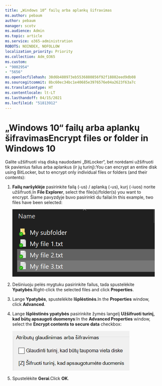 ```yaml
---
title: „Windows 10“ failų arba aplankų šifravimas
ms.author: pebaum
author: pebaum
manager: scotv
ms.audience: Admin
ms.topic: article
ms.service: o365-administration
ROBOTS: NOINDEX, NOFOLLOW
localization_priority: Priority
ms.collection: Adm_O365
ms.custom:
- "9002954"
- "5656"
ms.openlocfilehash: 38d6b480973eb5536880856f92f18802eed9db08
ms.sourcegitcommit: 8bc60ec34bc1e40685e3976576e04a2623f63a7c
ms.translationtype: HT
ms.contentlocale: lt-LT
ms.lasthandoff: 04/15/2021
ms.locfileid: "51813912"
---
```

# <a name="encrypt-files-or-folder-in-windows-10"></a><span data-ttu-id="1c33e-102">„Windows 10“ failų arba aplankų šifravimas</span><span class="sxs-lookup"><span data-stu-id="1c33e-102">Encrypt files or folder in Windows 10</span></span>

<span data-ttu-id="1c33e-103">Galite užšifruoti visą diską naudodami „BitLocker“, bet norėdami užšifruoti tik pavienius failus arba aplankus (ir jų turinį):</span><span class="sxs-lookup"><span data-stu-id="1c33e-103">You can encrypt an entire disk using BitLocker, but to encrypt only individual files or folders (and their contents):</span></span>

1. <span data-ttu-id="1c33e-104">**Failų naršyklėje** pasirinkite failą (-us) / aplanką (-us), kurį (-iuos) norite užšifruoti.</span><span class="sxs-lookup"><span data-stu-id="1c33e-104">In **File Explorer**, select the file(s)/folder(s) you want to encrypt.</span></span> <span data-ttu-id="1c33e-105">Šiame pavyzdyje buvo pasirinkti du failai:</span><span class="sxs-lookup"><span data-stu-id="1c33e-105">In this example, two files have been selected:</span></span>

    ![Pasirinkite failus arba aplankus, kuriuos norite užšifruoti](media/select-for-encrypting.png)

2. <span data-ttu-id="1c33e-107">Dešiniuoju pelės mygtuku pasirinkite failus, tada spustelėkite **Ypatybės**.</span><span class="sxs-lookup"><span data-stu-id="1c33e-107">Right-click the selected files and click **Properties**.</span></span>

3. <span data-ttu-id="1c33e-108">Lange **Ypatybės**, spustelėkite **Išplėstinės**.</span><span class="sxs-lookup"><span data-stu-id="1c33e-108">In the **Properties** window, click **Advanced**.</span></span>

4. <span data-ttu-id="1c33e-109">Lange **Išplėstinės ypatybės** pasirinkite žymės langelį **Užšifruoti turinį, kad būtų apsaugoti duomenys**:</span><span class="sxs-lookup"><span data-stu-id="1c33e-109">In the **Advanced Properties** window, select the **Encrypt contents to secure data** checkbox:</span></span>

    ![Užšifruoti turinį](media/encrypt-contents.png)

5. <span data-ttu-id="1c33e-111">Spustelėkite **Gerai**.</span><span class="sxs-lookup"><span data-stu-id="1c33e-111">Click **OK**.</span></span>
